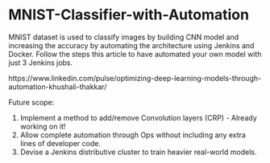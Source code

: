 # MNIST-Classifier-with-Automation
MNIST dataset is used to classify images by building CNN model and increasing the accuracy by automating the architecture using Jenkins and Docker. 
Follow the steps this article to have automated your own model with just 3 Jenkins jobs.

<link> https://www.linkedin.com/pulse/optimizing-deep-learning-models-through-automation-khushali-thakkar/ </link>

Future scope:
1. Implement a method to add/remove Convolution layers (CRP) - Already working on it!
2. Allow complete automation through Ops without including any extra lines of developer code.
3. Devise a Jenkins distributive cluster to train heavier real-world models.
